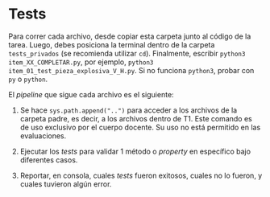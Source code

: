 # Tests

Para correr cada archivo, desde copiar esta carpeta junto al código de la tarea. Luego, debes posiciona la terminal dentro de la carpeta `tests_privados` (se recomienda utilizar `cd`). Finalmente, escribir `python3 item_XX_COMPLETAR.py`, por ejemplo, `python3 item_01_test_pieza_explosiva_V_H.py`. Si no funciona `python3`, probar con `py` o `python`.

El _pipeline_ que sigue cada archivo es el siguiente:
1. Se hace `sys.path.append("..")` para acceder a los archivos de la carpeta padre, es decir, a los archivos dentro de T1. Este comando es de uso exclusivo por el cuerpo docente. Su uso no está permitido en las evaluaciones.

2. Ejecutar los _tests_ para validar 1 método o _property_ en específico bajo diferentes casos.

3. Reportar, en consola, cuales _tests_ fueron exitosos, cuales no lo fueron, y cuales tuvieron algún error.
